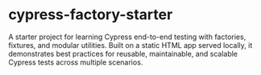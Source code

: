 # cypress-factory-starter
A starter project for learning Cypress end-to-end testing with factories, fixtures, and modular utilities. Built on a static HTML app served locally, it demonstrates best practices for reusable, maintainable, and scalable Cypress tests across multiple scenarios.
